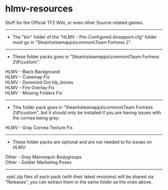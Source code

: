 # hlmv-resources
Stuff for the Official TF2 Wiki, or even other Source-related games.

---

* The "bin" folder of the "HLMV - Pre-Configured dxsupport.cfg" folder must go in "Steam\steamapps\common\Team Fortress 2".

---

* These folder packs goes in "Steam\steamapps\common\Team Fortress 2\tf\custom":

HLMV - Black Background<br>
HLMV - Cubemap Fix<br>
HLMV - Dummied Out hlp_bones<br>
HLMV - Fire Overlay Fix<br>
HLMV - Missing Folders Fix<br>

---

* This folder pack goes in "Steam\steamapps\common\Team Fortress 2\tf\custom", but it should only be installed if you are having issues with the cornea being gray:

HLMV - Gray Cornea Texture Fix

---

* These folder packs are optional and are not needed to fix issues on HLMV:

Other - Gray Mannequin Bodygroups<br>
Other - Soldier Marketing Poses

---

.vpk/.zip files of each pack (with their latest revisions) will be shared via "Releases", you can extract them in the same folder as the ones above.
